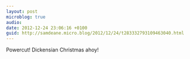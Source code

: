 ```yaml
---
layout: post
microblog: true
audio: 
date: 2012-12-24 23:06:16 +0100
guid: http://samdeane.micro.blog/2012/12/24/t283332793109463040.html
---
```

Powercut! Dickensian Christmas ahoy!
